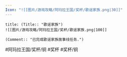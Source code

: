 ```yaml
---
Icon: "![[图片/游戏攻略/阿玛拉王国/奖杯/歌谣家族.png|30]]"
---
```

```ad-common-bronze-trophy
title: (Title:: "歌谣家族")
![[图片/游戏攻略/阿玛拉王国/奖杯/歌谣家族.png|100]]

(Comment:: "已完成歌谣家族故事线任务.")
```

#阿玛拉王国/奖杯/铜 #奖杯 #奖杯/铜
